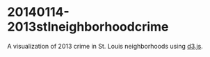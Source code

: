 20140114-2013stlneighborhoodcrime
=================================
A visualization of 2013 crime in St. Louis neighborhoods using [d3.js](d3js.org).
